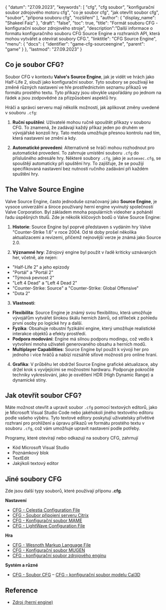 {
"datum": "27.09.2023",
  "keywords": [
"cfg",
"cfg soubor",
"konfigurační soubor zdrojového motoru cfg",
"co je soubor cfg",
"jak otevřít soubor cfg",
"soubor",
"přípona souboru cfg",
"rozšíření"
],
  "author": {
"display_name": "Shakeel Faiz"
},
"draft": "false",
"toc": true,
"title": "Formát souboru CFG - konfigurační soubor zdrojového stroje",
  "description":"Další informace o formátu konfiguračního souboru CFG Source Engine a rozhraních API, která mohou vytvářet a otevírat soubory CFG.",
"linktitle": "CFG Source Engine",
  "menu": {
    "docs": {
      "identifier": "game-cfg-sourceengine",
      "parent": "game"
}
},
"lastmod": "27.09.2023"
}

## Co je soubor CFG?

Soubor CFG v kontextu **Valve's Source Engine**, jak je vidět ve hrách jako Half-Life 2, slouží jako konfigurační soubor. Tyto soubory se používají ke změně různých nastavení ve hře prostřednictvím seznamu příkazů ve formátu prostého textu. Tyto příkazy jsou obvykle uspořádány po jednom na řádek a jsou zodpovědné za přizpůsobení aspektů hry.

Hráči a správci serveru mají několik možností, jak aplikovat změny uvedené v souboru `.cfg`:

1. **Ruční spuštění**: Uživatelé mohou ručně spouštět příkazy v souboru CFG. To znamená, že zadávají každý příkaz jeden po druhém ve vývojářské konzoli hry. Tato metoda umožňuje přesnou kontrolu nad tím, která nastavení se změní a kdy.
    





2. **Automatické provedení**: Alternativně se hráči mohou rozhodnout pro automatické provedení. To zahrnuje umístění souboru `.cfg` do příslušného adresáře hry. Některé soubory `.cfg`, jako je `autoexec.cfg`, se spouštějí automaticky při spuštění hry. To zajišťuje, že se použijí specifikovaná nastavení bez nutnosti ručního zadávání při každém spuštění hry.

## The Valve Source Engine

Valve Source Engine, často jednoduše označovaný jako **Source Engine**, je vysoce univerzální a široce používaný herní engine vyvinutý společností Valve Corporation. Byl základem mnoha populárních videoher a poháněl řadu úspěšných titulů. Zde je několik klíčových bodů o Valve Source Engine:

1. **Historie**: Source Engine byl poprvé představen s vydáním hry Valve "Counter-Strike 1.6" v roce 2004. Od té doby prošel několika aktualizacemi a revizemi, přičemž nejnovější verze je známá jako Source 2.0.
    





2. **Významné hry**: Zdrojový engine byl použit v řadě kriticky uznávaných her, včetně, ale nejen:
    





- "Half-Life 2" a jeho epizody
- "Portál" a "Portál 2"
- "Týmová pevnost 2"
- "Left 4 Dead" a "Left 4 Dead 2"
- "Counter-Strike: Source" a "Counter-Strike: Global Offensive"
- "Dota 2"
3. **Vlastnosti**:
    





- **Flexibilita**: Source Engine je známý svou flexibilitou, která umožňuje vývojářům vytvářet širokou škálu herních žánrů, od stříleček z pohledu první osoby po logické hry a další.
- **Fyzika**: Obsahuje robustní fyzikální engine, který umožňuje realistické interakce objektů a efekty prostředí.
- **Podpora modování**: Engine má silnou podporu modingu, což vedlo k vytvoření mnoha uživateli generovaného obsahu a herních modů.
- **Multiplayer Capabilities**: Source Engine byl použit k vývoji her pro jednoho i více hráčů a nabízí rozsáhlé síťové možnosti pro online hraní.
    





4. **Grafika**: V průběhu let obdržel Source Engine grafické aktualizace, aby držel krok s vyvíjejícími se možnostmi hardwaru. Podporuje pokročilé techniky vykreslování, jako je osvětlení HDR (High Dynamic Range) a dynamické stíny.

## Jak otevřít soubor CFG?

Máte možnost otevřít a upravit soubor `.cfg` pomocí textových editorů, jako je Microsoft Visual Studio Code nebo jakéhokoli jiného textového editoru podle vašeho výběru. Tyto textové editory poskytují uživatelsky přívětivé rozhraní pro prohlížení a úpravu příkazů ve formátu prostého textu v souboru `.cfg`, což vám umožňuje upravit nastavení podle potřeby.

Programy, které otevírají nebo odkazují na soubory CFG, zahrnují

- Kód Microsoft Visual Studio
- Poznámkový blok
- TextEdit
- Jakýkoli textový editor

## Jiné soubory CFG

Zde jsou další typy souborů, které používají příponu **.cfg**.

**Nastavení**
- [CFG - Celestia Configuration File](/cs/settings/cfg-celestia/)
- [CFG - Soubor připojení serveru Citrix](/cs/settings/cfg-citrix/)
- [CFG - Konfigurační soubor MAME](/cs/settings/cfg-mame/)
- [CFG - LightWave Configuration File](/cs/settings/cfg-lightwave/)

**Hra**
- [CFG - Wesnoth Markup Language File](/cs/game/cfg-wesnoth/)
- [CFG - Konfigurační soubor MUGEN](/cs/game/cfg-mugen/)
- [CFG - konfigurační soubor zdrojového enginu](/cs/hra/cfg-sourceengine/)

**Systém a různé**
- [CFG - Soubor CFG](/cs/system/cfg/)
– [CFG – konfigurační soubor modelu Cal3D](/cs/misc/cfg-cal3d/)

## Reference
* [Zdroj (herní engine)](https://en.wikipedia.org/wiki/Source_(herní_engine))

